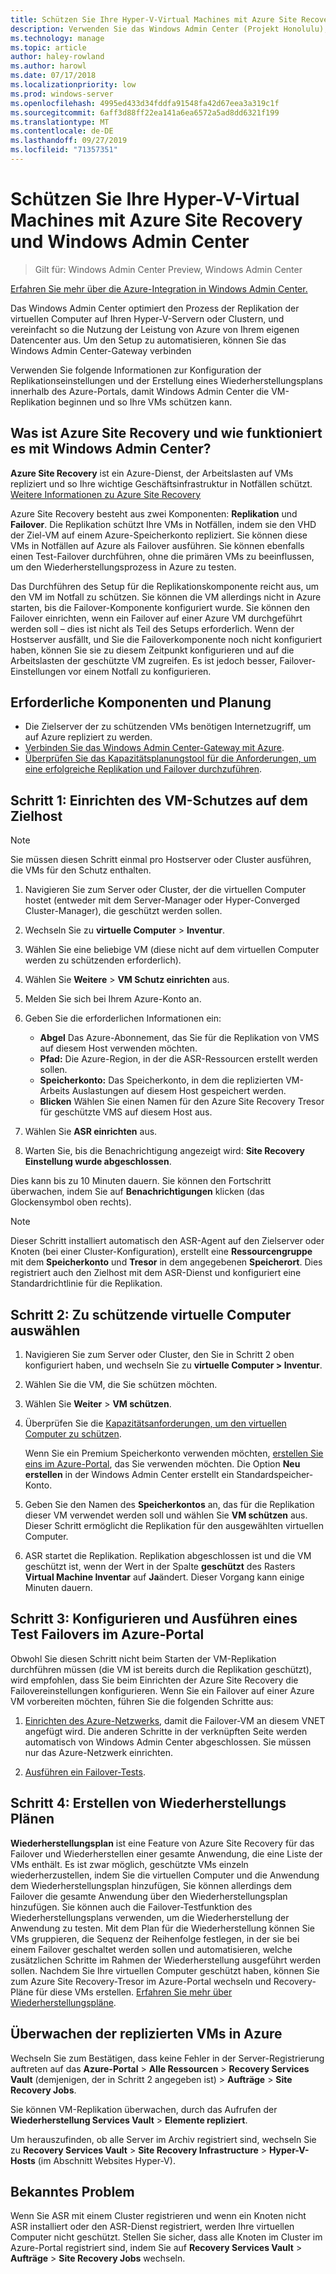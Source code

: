 ```yaml
---
title: Schützen Sie Ihre Hyper-V-Virtual Machines mit Azure Site Recovery und Windows Admin Center
description: Verwenden Sie das Windows Admin Center (Projekt Honolulu), um Ihre virtuellen Hyper-V-Computer mit Azure Site Recovery schützen.
ms.technology: manage
ms.topic: article
author: haley-rowland
ms.author: harowl
ms.date: 07/17/2018
ms.localizationpriority: low
ms.prod: windows-server
ms.openlocfilehash: 4995ed433d34fddfa91548fa42d67eea3a319c1f
ms.sourcegitcommit: 6aff3d88ff22ea141a6ea6572a5ad8dd6321f199
ms.translationtype: MT
ms.contentlocale: de-DE
ms.lasthandoff: 09/27/2019
ms.locfileid: "71357351"
---
```

# <a name="protect-your-hyper-v-virtual-machines-with-azure-site-recovery-and-windows-admin-center"></a>Schützen Sie Ihre Hyper-V-Virtual Machines mit Azure Site Recovery und Windows Admin Center

>Gilt für: Windows Admin Center Preview, Windows Admin Center

[Erfahren Sie mehr über die Azure-Integration in Windows Admin Center.](../plan/azure-integration-options.md)

Das Windows Admin Center optimiert den Prozess der Replikation der virtuellen Computer auf Ihren Hyper-V-Servern oder Clustern, und vereinfacht so die Nutzung der Leistung von Azure von Ihrem eigenen Datencenter aus. Um den Setup zu automatisieren, können Sie das Windows Admin Center-Gateway verbinden

Verwenden Sie folgende Informationen zur Konfiguration der Replikationseinstellungen und der Erstellung eines Wiederherstellungsplans innerhalb des Azure-Portals, damit Windows Admin Center die VM-Replikation beginnen und so Ihre VMs schützen kann.

## <a name="what-is-azure-site-recovery-and-how-does-it-work-with-windows-admin-center"></a>Was ist Azure Site Recovery und wie funktioniert es mit Windows Admin Center? 

**Azure Site Recovery** ist ein Azure-Dienst, der Arbeitslasten auf VMs repliziert und so Ihre wichtige Geschäftsinfrastruktur in Notfällen schützt.  [Weitere Informationen zu Azure Site Recovery](https://docs.microsoft.com/azure/site-recovery/site-recovery-overview)

Azure Site Recovery besteht aus zwei Komponenten: **Replikation** und **Failover**. Die Replikation schützt Ihre VMs in Notfällen, indem sie den VHD der Ziel-VM auf einem Azure-Speicherkonto repliziert. Sie können diese VMs in Notfällen auf Azure als Failover ausführen. Sie können ebenfalls einen Test-Failover durchführen, ohne die primären VMs zu beeinflussen, um den Wiederherstellungsprozess in Azure zu testen.

Das Durchführen des Setup für die Replikationskomponente reicht aus, um den VM im Notfall zu schützen. Sie können die VM allerdings nicht in Azure starten, bis die Failover-Komponente konfiguriert wurde. Sie können den Failover einrichten, wenn ein Failover auf einer Azure VM durchgeführt werden soll – dies ist nicht als Teil des Setups erforderlich. Wenn der Hostserver ausfällt, und Sie die Failoverkomponente noch nicht konfiguriert haben, können Sie sie zu diesem Zeitpunkt konfigurieren und auf die Arbeitslasten der geschützte VM zugreifen. Es ist jedoch besser, Failover-Einstellungen vor einem Notfall zu konfigurieren.
 

## <a name="prerequisites-and-planning"></a>Erforderliche Komponenten und Planung

- Die Zielserver der zu schützenden VMs benötigen Internetzugriff, um auf Azure repliziert zu werden.
- [Verbinden Sie das Windows Admin Center-Gateway mit Azure](azure-integration.md).
- [Überprüfen Sie das Kapazitätsplanungstool für die Anforderungen, um eine erfolgreiche Replikation und Failover durchzuführen](https://docs.microsoft.com/azure/site-recovery/hyper-v-site-walkthrough-capacity).

## <a name="step-1-set-up-vm-protection-on-your-target-host"></a>Schritt 1: Einrichten des VM-Schutzes auf dem Zielhost

> [!NOTE] 
> Sie müssen diesen Schritt einmal pro Hostserver oder Cluster ausführen, die VMs für den Schutz enthalten.

1. Navigieren Sie zum Server oder Cluster, der die virtuellen Computer hostet (entweder mit dem Server-Manager oder Hyper-Converged Cluster-Manager), die geschützt werden sollen.
2. Wechseln Sie zu **virtuelle Computer** > **Inventur**.
3. Wählen Sie eine beliebige VM (diese nicht auf dem virtuellen Computer werden zu schützenden erforderlich).
4. Wählen Sie **Weitere** > **VM Schutz einrichten** aus.
5. Melden Sie sich bei Ihrem Azure-Konto an.
6. Geben Sie die erforderlichen Informationen ein:

   - **Abgel** Das Azure-Abonnement, das Sie für die Replikation von VMS auf diesem Host verwenden möchten.
   - **Pfad:** Die Azure-Region, in der die ASR-Ressourcen erstellt werden sollen.
   - **Speicherkonto:** Das Speicherkonto, in dem die replizierten VM-Arbeits Auslastungen auf diesem Host gespeichert werden.
   - **Blicken** Wählen Sie einen Namen für den Azure Site Recovery Tresor für geschützte VMS auf diesem Host aus.

7. Wählen Sie **ASR einrichten** aus.
8. Warten Sie, bis die Benachrichtigung angezeigt wird: **Site Recovery Einstellung wurde abgeschlossen**.
 
Dies kann bis zu 10 Minuten dauern. Sie können den Fortschritt überwachen, indem Sie auf **Benachrichtigungen** klicken (das Glockensymbol oben rechts).

>[!NOTE]
> Dieser Schritt installiert automatisch den ASR-Agent auf den Zielserver oder Knoten (bei einer Cluster-Konfiguration), erstellt eine **Ressourcengruppe** mit dem **Speicherkonto** und **Tresor** in dem angegebenen **Speicherort**. Dies registriert auch den Zielhost mit dem ASR-Dienst und konfiguriert eine Standardrichtlinie für die Replikation.

## <a name="step-2-select-virtual-machines-to-protect"></a>Schritt 2: Zu schützende virtuelle Computer auswählen

1. Navigieren Sie zum Server oder Cluster, den Sie in Schritt 2 oben konfiguriert haben, und wechseln Sie zu **virtuelle Computer > Inventur**.
2. Wählen Sie die VM, die Sie schützen möchten.
3. Wählen Sie **Weiter** > **VM schützen**.
4. Überprüfen Sie die [Kapazitätsanforderungen, um den virtuellen Computer zu schützen](https://docs.microsoft.com/azure/site-recovery/site-recovery-capacity-planner).

    Wenn Sie ein Premium Speicherkonto verwenden möchten, [erstellen Sie eins im Azure-Portal](https://docs.microsoft.com/azure/storage/common/storage-premium-storage), das Sie verwenden möchten. Die Option **Neu erstellen** in der Windows Admin Center erstellt ein Standardspeicher-Konto.

5. Geben Sie den Namen des **Speicherkontos** an, das für die Replikation dieser VM verwendet werden soll und wählen Sie **VM schützen** aus. Dieser Schritt ermöglicht die Replikation für den ausgewählten virtuellen Computer. 

6. ASR startet die Replikation. Replikation abgeschlossen ist und die VM geschützt ist, wenn der Wert in der Spalte **geschützt** des Rasters **Virtual Machine Inventar** auf **Ja**ändert. Dieser Vorgang kann einige Minuten dauern.  

## <a name="step-3-configure-and-run-a-test-failover-in-the-azure-portal"></a>Schritt 3: Konfigurieren und Ausführen eines Test Failovers im Azure-Portal

 Obwohl Sie diesen Schritt nicht beim Starten der VM-Replikation durchführen müssen (die VM ist bereits durch die Replikation geschützt), wird empfohlen, dass Sie beim Einrichten der Azure Site Recovery die Failovereinstellungen konfigurieren. Wenn Sie ein Failover auf einer Azure VM vorbereiten möchten, führen Sie die folgenden Schritte aus:

1. [Einrichten des Azure-Netzwerks](https://docs.microsoft.com/azure/site-recovery/hyper-v-site-walkthrough-prepare-azure), damit die Failover-VM an diesem VNET angefügt wird. Die anderen Schritte in der verknüpften Seite werden automatisch von Windows Admin Center abgeschlossen. Sie müssen nur das Azure-Netzwerk einrichten.

2. [Ausführen ein Failover-Tests](https://docs.microsoft.com/azure/site-recovery/hyper-v-site-walkthrough-test-failover).

## <a name="step-4-create-recovery-plans"></a>Schritt 4: Erstellen von Wiederherstellungs Plänen

**Wiederherstellungsplan** ist eine Feature von Azure Site Recovery für das Failover und Wiederherstellen einer gesamte Anwendung, die eine Liste der VMs enthält. Es ist zwar möglich, geschützte VMs einzeln wiederherzustellen, indem Sie die virtuellen Computer und die Anwendung dem Wiederherstellungsplan hinzufügen, Sie können allerdings dem Failover die gesamte Anwendung über den Wiederherstellungsplan hinzufügen. Sie können auch die Failover-Testfunktion des Wiederherstellungsplans verwenden, um die Wiederherstellung der Anwendung zu testen. Mit dem Plan für die Wiederherstellung können Sie VMs gruppieren, die Sequenz der Reihenfolge festlegen, in der sie bei einem Failover geschaltet werden sollen und automatisieren, welche zusätzlichen Schritte im Rahmen der Wiederherstellung ausgeführt werden sollen. Nachdem Sie Ihre virtuellen Computer geschützt haben, können Sie zum Azure Site Recovery-Tresor im Azure-Portal wechseln und Recovery-Pläne für diese VMs erstellen. [Erfahren Sie mehr über Wiederherstellungspläne](https://docs.microsoft.com/azure/site-recovery/site-recovery-create-recovery-plans).

## <a name="monitoring-replicated-vms-in-azure"></a>Überwachen der replizierten VMs in Azure ##

Wechseln Sie zum Bestätigen, dass keine Fehler in der Server-Registrierung auftreten auf das **Azure-Portal** > **Alle Ressourcen** > **Recovery Services Vault** (demjenigen, der in Schritt 2 angegeben ist) > **Aufträge** > **Site Recovery Jobs**.

Sie können VM-Replikation überwachen, durch das Aufrufen der **Wiederherstellung Services Vault** > **Elemente repliziert**.

Um herauszufinden, ob alle Server im Archiv registriert sind, wechseln Sie zu **Recovery Services Vault** > **Site Recovery Infrastructure** > **Hyper-V-Hosts** (im Abschnitt Websites Hyper-V).

## <a name="known-issue"></a>Bekanntes Problem ##

Wenn Sie ASR mit einem Cluster registrieren und wenn ein Knoten nicht ASR installiert oder den ASR-Dienst registriert, werden Ihre virtuellen Computer nicht geschützt. Stellen Sie sicher, dass alle Knoten im Cluster im Azure-Portal registriert sind, indem Sie auf **Recovery Services Vault** > **Aufträge** > **Site Recovery Jobs** wechseln.